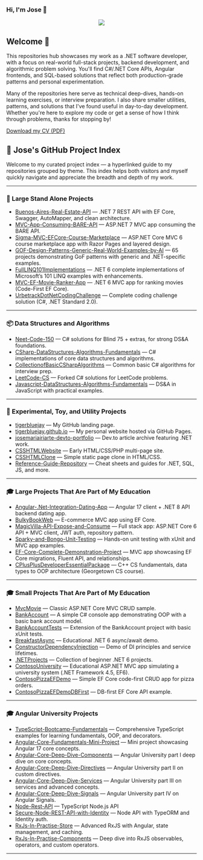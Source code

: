 ### Hi, I'm Jose 👋

<p align="center">
  <a href="https://skillicons.dev">
    <img src="https://skillicons.dev/icons?i=angular,aws,azure,bash,cs,css,devto,dotnet,git,html,mysql,sqlite,ts,visualstudio,vscode" />
  </a>
</p>

## Welcome 👋 

<p align="left">
This repositories hub showcases my work as a .NET software developer, with a focus on real-world full-stack projects, backend development, and algorithmic problem solving. You'll find C#/.NET Core APIs, Angular frontends, and SQL-based solutions that reflect both production-grade patterns and personal experimentation.
</p>

<p align="left">
Many of the repositories here serve as technical deep-dives, hands-on learning exercises, or interview preparation. I also share smaller utilities, patterns, and solutions that I've found useful in day-to-day development. Whether you're here to explore my code or get a sense of how I think through problems, thanks for stopping by!
</p>

[Download my CV (PDF)](https://tigerbluejay.github.io/cv/IRIARTE-CV-07-2025.pdf)

## 🚀 Jose's GitHub Project Index

Welcome to my curated project index — a hyperlinked guide to my repositories grouped by theme. This index helps both visitors and myself quickly navigate and appreciate the breadth and depth of my work.

---

### 🧠 Large Stand Alone Projects

- [Buenos-Aires-Real-Estate-API](https://github.com/tigerbluejay/Buenos-Aires-Real-Estate-API) — .NET 7 REST API with EF Core, Swagger, AutoMapper, and clean architecture.
- [MVC-App-Consuming-BARE-API](https://github.com/tigerbluejay/MVC-App-Consuming-BARE-API) — ASP.NET 7 MVC app consuming the BARE API.
- [Sigma-MVC-EFCore-Course-Marketplace](https://github.com/tigerbluejay/Sigma-MVC-EFCore-Course-Marketplace) — ASP.NET Core MVC 6 course marketplace app with Razor Pages and layered design.
- [GOF-Design-Patterns-Generic-Real-World-Examples-by-AI](https://github.com/tigerbluejay/GOF-Design-Patterns-Generic-Real-World-Examples-by-AI) — 65 projects demonstrating GoF patterns with generic and .NET-specific examples.
- [FullLINQ101Implementations](https://github.com/tigerbluejay/FullLINQ101Implementations) — .NET 6 complete implementations of Microsoft’s 101 LINQ examples with enhancements.
- [MVC-EF-Movie-Ranker-App](http://github.com/tigerbluejay/MVC-EF-Movie-Ranker-App) — .NET 6 MVC app for ranking movies (Code-First EF Core).
- [UrbetrackDotNetCodingChallenge](https://github.com/tigerbluejay/UrbetrackDotNetCodingChallenge) — Complete coding challenge solution (C#, .NET Standard 2.0).

---

### 📦 Data Structures and Algorithms

- [Neet-Code-150](https://github.com/tigerbluejay/Neet-Code-150) — C# solutions for Blind 75 + extras, for strong DS&A foundations.
- [CSharp-DataStructures-Algorithms-Fundamentals](https://github.com/tigerbluejay/CSharp-DataStructures-Algorithms-Fundamentals) — C# implementations of core data structures and algorithms.
- [CollectionofBasicCSharpAlgorithms](https://github.com/tigerbluejay/CollectionofBasicCSharpAlgorithms) — Common basic C# algorithms for interview prep.
- [LeetCode-CS](https://github.com/tigerbluejay/LeetCode-CS) — Forked C# solutions for LeetCode problems.
- [Javascript-DataStructures-Algorithms-Fundamentals](https://github.com/tigerbluejay/Javascript-DataStructures-Algorithms-Fundamentals) — DS&A in JavaScript with practical examples.

---

### 🧪 Experimental, Toy, and Utility Projects

- [tigerbluejay](https://github.com/tigerbluejay/tigerbluejay) — My GitHub landing page.
- [tigerbluejay.github.io](https://github.com/tigerbluejay/tigerbluejay.github.io) — My personal website hosted via GitHub Pages.
- [josemariairiarte-devto-portfolio](https://github.com/tigerbluejay/josemariairiarte-devto-portfolio) — Dev.to article archive featuring .NET work.
- [CSSHTMLWebsite](https://github.com/tigerbluejay/CSSHTMLWebsite) — Early HTML/CSS/PHP multi-page site.
- [CSSHTMLClone](https://github.com/tigerbluejay/CSSHTMLClone) — Simple static page clone in HTML/CSS.
- [Reference-Guide-Repository](https://github.com/tigerbluejay/Reference-Guide-Repository) — Cheat sheets and guides for .NET, SQL, JS, and more.

---


### 🎓 Large Projects That Are Part of My Education

- [Angular-.Net-Integration-Dating-App](https://github.com/tigerbluejay/Angular-.Net-Integration-Dating-App) — Angular 17 client + .NET 8 API backend dating app.
- [BulkyBookWeb](https://github.com/tigerbluejay/BulkyBookWeb) — E-commerce MVC app using EF Core.
- [MagicVilla-API-Expose-and-Consume](https://github.com/tigerbluejay/MagicVilla-API-Expose-and-Consume) — Full stack app: ASP.NET Core 6 API + MVC client, JWT auth, repository pattern.
- [Sparky-and-Bongo-Unit-Testing](https://github.com/tigerbluejay/Sparky-and-Bongo-Unit-Testing) — Hands-on unit testing with xUnit and MVC app examples.
- [EF-Core-Complete-Demonstration-Project](https://github.com/tigerbluejay/EF-Core-Complete-Demonstration-Project) — MVC app showcasing EF Core migrations, Fluent API, and relationships.
- [CPlusPlusDeveloperEssentialPackage](https://github.com/tigerbluejay/CPlusPlusDeveloperEssentialPackage) — C++ CS fundamentals, data types to OOP architecture (Georgetown CS course).

---

### 🎓 Small Projects That Are Part of My Education

- [MvcMovie](https://github.com/tigerbluejay/MvcMovie) — Classic ASP.NET Core MVC CRUD sample.
- [BankAccount](https://github.com/tigerbluejay/BankAccount) — A simple C# console app demonstrating OOP with a basic bank account model.
- [BankAccountTests](https://github.com/tigerbluejay/BankAccountTests) —  Extension of the BankAccount project with basic xUnit tests.
- [BreakfastAsync](https://github.com/tigerbluejay/BreakfastAsync) — Educational .NET 6 async/await demo.
- [ConstructorDependencyInjection](https://github.com/tigerbluejay/ConstructorDependencyInjection) — Demo of DI principles and service lifetimes.
- [.NETProjects](https://github.com/tigerbluejay/.NETProjects) — Collection of beginner .NET 6 projects.
- [ContosoUniversity](https://github.com/tigerbluejay/ContosoUniversity) — Educational ASP.NET MVC app simulating a university system (.NET Framework 4.5, EF6).
- [ContosoPizzaEFDemo](https://github.com/tigerbluejay/ContosoPizzaEFDemo) — Simple EF Core code-first CRUD app for pizza orders.
- [ContosoPizzaEFDemoDBFirst](https://github.com/tigerbluejay/ContosoPizzaEFDemoDBFirst) — DB-first EF Core API example.

---


### 🎓 Angular University Projects

- [TypeScript-Bootcamp-Fundamentals](https://github.com/tigerbluejay/TypeScript-Bootcamp-Fundamentals) — Comprehensive TypeScript examples for learning fundamentals, OOP, and decorators.
- [Angular-Core-Fundamentals-Mini-Project](https://github.com/tigerbluejay/Angular-Core-Fundamentals-Mini-Project) — Mini project showcasing Angular 17 core concepts.
- [Angular-Core-Deep-Dive-Components](https://github.com/tigerbluejay/Angular-Core-Deep-Dive-Components) — Angular University part I deep dive on core concepts.
- [Angular-Core-Deep-Dive-Directives](https://github.com/tigerbluejay/Angular-Core-Deep-Dive-Directives) — Angular University part II on custom directives.
- [Angular-Core-Deep-Dive-Services](https://github.com/tigerbluejay/Angular-Core-Deep-Dive-Services) — Angular University part III on services and advanced concepts.
- [Angular-Core-Deep-Dive-Signals](https://github.com/tigerbluejay/Angular-Core-Deep-Dive-Signals) — Angular University part IV on Angular Signals.
- [Node-Rest-API](https://github.com/tigerbluejay/Node-Rest-API) — TypeScript Node.js API
- [Secure-Node-REST-API-with-Identity](https://github.com/tigerbluejay/Secure-Node-REST-API-with-Identity) — Node API with TypeORM and Identity auth.
- [RxJs-In-Practise-Store](https://github.com/tigerbluejay/RxJs-In-Practise-Store) — Advanced RxJS with Angular, state management, and caching.
- [RxJs-In-Practise-Components](https://github.com/tigerbluejay/RxJs-In-Practise-Components) — Deep dive into RxJS observables, operators, and custom operators.

---
